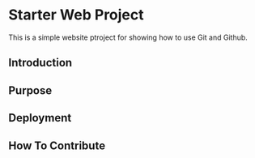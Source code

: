 # Starter Web Project

This is a simple website
ptroject for showing how
to use Git and Github.

## Introduction

## Purpose

## Deployment

## How To Contribute